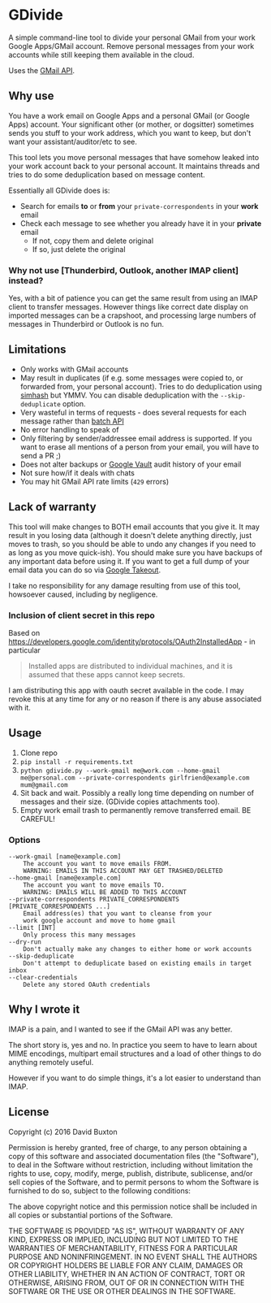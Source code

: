 # GDivide

A simple command-line tool to divide your personal GMail from your work
Google Apps/GMail account. Remove personal messages from your work accounts while still keeping them available in the cloud.

Uses the [GMail API](https://developers.google.com/gmail/api/v1/reference).

## Why use

You have a work email on Google Apps and a personal GMail (or Google Apps)
account. Your significant other (or mother, or dogsitter) sometimes sends you stuff to
your work address, which you want to keep, but don't want your
assistant/auditor/etc to see.

This tool lets you move personal messages that have somehow leaked into your work account back to your personal account. It maintains threads and tries to do some deduplication based on message content.

Essentially all GDivide does is:

*   Search for emails **to** or **from** your `private-correspondents` in your **work** email
*   Check each message to see whether you already have it in your **private** email
    *   If not, copy them and delete original
    *   If so, just delete the original

### Why not use [Thunderbird, Outlook, another IMAP client] instead?

Yes, with a bit of patience you can get the same result from using an IMAP client to transfer messages. However things like correct date display on imported messages can be a crapshoot, and processing large numbers of messages in Thunderbird or Outlook is no fun.

## Limitations

*   Only works with GMail accounts
*   May result in duplicates (if e.g. some messages were copied to, or forwarded from, your personal account). Tries to do deduplication using [simhash](https://github.com/leonsim/simhash) but YMMV. You can disable deduplication with the `--skip-deduplicate` option.
*   Very wasteful in terms of requests - does several requests for each message rather than [batch API](https://developers.google.com/gmail/api/guides/batch)
*   No error handling to speak of
*   Only filtering by sender/addressee email address is supported. If you want to erase all mentions of a person from your email, you will have to send a PR ;)
*   Does not alter backups or [Google Vault](https://www.google.com/work/apps/business/products/vault/) audit history of your email
*   Not sure how/if it deals with chats
*   You may hit GMail API rate limits (`429` errors)

## Lack of warranty

This tool will make changes to BOTH email accounts that you give it. It may result in you losing data (although it doesn't delete anything directly, just moves to trash, so you should be able to undo any changes if you need to as long as you move quick-ish). You should make sure you have backups of any important data before using it. If you want to get a full dump of your email data you can do so via [Google Takeout](https://www.google.com/settings/takeout).

I take no responsibility for any damage resulting from use of this tool, howsoever caused, including by negligence.

### Inclusion of client secret in this repo

Based on https://developers.google.com/identity/protocols/OAuth2InstalledApp - in particular

> Installed apps are distributed to individual machines, and it is assumed that these apps cannot keep secrets.

I am distributing this app with oauth secret available in the code. I may revoke this at any time for any or no reason if there is any abuse associated with it.

## Usage

1.  Clone repo
2.  `pip install -r requirements.txt`
3.  `python gdivide.py --work-gmail me@work.com --home-gmail me@personal.com --private-correspondents girlfriend@example.com mum@gmail.com`
4.  Sit back and wait. Possibly a really long time depending on number of messages and their size. (GDivide copies attachments too).
5.  Empty work email trash to permanently remove transferred email. BE CAREFUL!

### Options

    --work-gmail [name@example.com]
        The account you want to move emails FROM.
        WARNING: EMAILS IN THIS ACCOUNT MAY GET TRASHED/DELETED
    --home-gmail [name@example.com]
        The account you want to move emails TO.
        WARNING: EMAILS WILL BE ADDED TO THIS ACCOUNT
    --private-correspondents PRIVATE_CORRESPONDENTS [PRIVATE_CORRESPONDENTS ...]
        Email address(es) that you want to cleanse from your
        work google account and move to home gmail
    --limit [INT]
        Only process this many messages
    --dry-run
        Don't actually make any changes to either home or work accounts
    --skip-deduplicate
        Don't attempt to deduplicate based on existing emails in target inbox
    --clear-credentials
        Delete any stored OAuth credentials

## Why I wrote it

IMAP is a pain, and I wanted to see if the GMail API was any better.

The short story is, yes and no. In practice you seem to have to learn about MIME encodings, multipart email structures and a load of other things to do anything remotely useful.

However if you want to do simple things, it's a lot easier to understand than IMAP.

## License

Copyright (c) 2016 David Buxton

Permission is hereby granted, free of charge, to any person obtaining a copy
of this software and associated documentation files (the "Software"), to deal
in the Software without restriction, including without limitation the rights
to use, copy, modify, merge, publish, distribute, sublicense, and/or sell
copies of the Software, and to permit persons to whom the Software is
furnished to do so, subject to the following conditions:

The above copyright notice and this permission notice shall be included in
all copies or substantial portions of the Software.

THE SOFTWARE IS PROVIDED "AS IS", WITHOUT WARRANTY OF ANY KIND, EXPRESS OR
IMPLIED, INCLUDING BUT NOT LIMITED TO THE WARRANTIES OF MERCHANTABILITY,
FITNESS FOR A PARTICULAR PURPOSE AND NONINFRINGEMENT. IN NO EVENT SHALL THE
AUTHORS OR COPYRIGHT HOLDERS BE LIABLE FOR ANY CLAIM, DAMAGES OR OTHER
LIABILITY, WHETHER IN AN ACTION OF CONTRACT, TORT OR OTHERWISE, ARISING FROM,
OUT OF OR IN CONNECTION WITH THE SOFTWARE OR THE USE OR OTHER DEALINGS IN
THE SOFTWARE.
